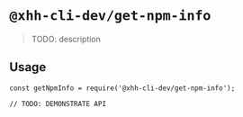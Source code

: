# `@xhh-cli-dev/get-npm-info`

> TODO: description

## Usage

```
const getNpmInfo = require('@xhh-cli-dev/get-npm-info');

// TODO: DEMONSTRATE API
```
